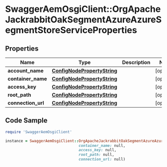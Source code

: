 # SwaggerAemOsgiClient::OrgApacheJackrabbitOakSegmentAzureAzureSegmentStoreServiceProperties

## Properties

Name | Type | Description | Notes
------------ | ------------- | ------------- | -------------
**account_name** | [**ConfigNodePropertyString**](ConfigNodePropertyString.md) |  | [optional] 
**container_name** | [**ConfigNodePropertyString**](ConfigNodePropertyString.md) |  | [optional] 
**access_key** | [**ConfigNodePropertyString**](ConfigNodePropertyString.md) |  | [optional] 
**root_path** | [**ConfigNodePropertyString**](ConfigNodePropertyString.md) |  | [optional] 
**connection_url** | [**ConfigNodePropertyString**](ConfigNodePropertyString.md) |  | [optional] 

## Code Sample

```ruby
require 'SwaggerAemOsgiClient'

instance = SwaggerAemOsgiClient::OrgApacheJackrabbitOakSegmentAzureAzureSegmentStoreServiceProperties.new(account_name: null,
                                 container_name: null,
                                 access_key: null,
                                 root_path: null,
                                 connection_url: null)
```


